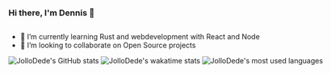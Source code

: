 ### Hi there, I'm Dennis 👋

## 
- 🌱 I’m currently learning Rust and webdevelopment with React and Node
- 👯 I’m looking to collaborate on Open Source projects

<!-- ![JolloDede's GitHub stats](https://github-readme-stats.vercel.app/api?username=JolloDede&theme=midnight-purple)
![JolloDede's wakatime stats](https://github-readme-stats.vercel.app/api/wakatime/?username=JolloDede&theme=midnight-purple)
![JolloDede's most used languages](https://github-readme-stats.vercel.app/api/top-langs/?username=JolloDede&hide_border=true&langs_count=8&theme=midnight-purple) -->

<div style="width: 800px;">
    <img alt="JolloDede's GitHub stats" src="https://github-readme-stats.vercel.app/api?username=JolloDede&theme=midnight-purple">
    <img alt="JolloDede's wakatime stats" src="https://github-readme-stats.vercel.app/api/wakatime/?username=JolloDede&theme=midnight-purple">
    <img alt="JolloDede's most used languages" src="https://github-readme-stats.vercel.app/api/top-langs/?username=JolloDede&hide_border=true&langs_count=8&theme=midnight-purple">
</div>


<!--
**JolloDede/JolloDede** is a ✨ _special_ ✨ repository because its `README.md` (this file) appears on your GitHub profile.

Here are some ideas to get you started:

- 🔭 I’m currently working on ...
- 🌱 I’m currently learning ...
- 👯 I’m looking to collaborate on ...
- 🤔 I’m looking for help with ...
- 💬 Ask me about ...
- 📫 How to reach me: ...
- 😄 Pronouns: ...
- ⚡ Fun fact: ...
-->



